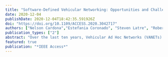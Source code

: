 ```yaml
---
title: "Software-Defined Vehicular Networking: Opportunities and Challenges"
date: 2020-12-04
publishDate: 2020-12-04T18:42:35.591926Z
doi: "https://doi.org/10.1109/ACCESS.2020.3042717"
authors: ["Nelson Cardona","Estefania Coronado", "Steven Latre", "Roberto Riggio", "Johann M. Marquez-Barja"]
publication_types: ["2"]
abstract: "Over the last ten years, Vehicular Ad Hoc Networks (VANETs) have received significant attention from the academic and industrial communities alike. VANETs are a particular type of mobile ad hoc network originally designed for the purpose of facilitating the creation of spontaneous wireless networks between different vehicles, but since their inception the scope of VANETs has been extended to other types of road users such as cyclists and pedestrians. Due to the volatility of the wireless medium, VANETs face several challenges, especially when applications with a diverse set of requirements must be supported. Among the various techniques used to address such challenges, one of the most recent is Software-Defined Networking (SDN), which, by clearly separating the data plane from the control plane, allows the implementation of traditional network control and management tasks on top of a logically centralized controller. In this work, we perform a systematic review of SDN techniques tailored to the VANET domain. More specifically, we first review the literature on VANETs and SDN from an architectural and communications requirement perspective, then we report on the most recent standardization efforts, and finally, we highlight the open research areas and the most important challenges in this domain."
featured: true
publication: "*IEEE Access*"
---
```


